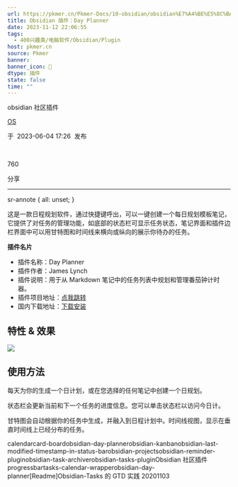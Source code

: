 ```yaml
---
url: https://pkmer.cn/Pkmer-Docs/10-obsidian/obsidian%E7%A4%BE%E5%8C%BA%E6%8F%92%E4%BB%B6/obsidian-day-planner/
title: Obsidian 插件：Day Planner
date: 2023-11-12 22:06:55
tags:
  - 400兴趣类/电脑软件/Obsidian/Plugin
host: pkmer.cn
source: Pkmer
banner: 
banner_icon: 🔖
dtype: 插件
state: false
time: ""
---
```

<div class="menu-toggle"> <SidebarToggle client:idle ></SidebarToggle> </div>

obsidian 社区插件

[OS](https://pkmer.cn/authors/os)

于  2023-06-04 17:26  发布

 

760

分享

* * *

sr-annote { all: unset; }

这是一款日程规划软件，通过快捷键呼出，可以一键创建一个每日规划模板笔记，它提供了对任务的管理功能，如底部的状态栏可显示任务状态，笔记界面和插件边栏界面中可以用甘特图和时间线来横向或纵向的展示你待办的任务。

**插件名片**

*   插件名称：Day Planner
*   插件作者：James Lynch
*   插件说明：用于从 Markdown 笔记中的任务列表中规划和管理番茄钟计时器。
*   插件项目地址：[点我跳转](https://github.com/lynchjames/obsidian-day-planner)
*   国内下载地址：[下载安装](https://pkmer.cn/products/plugin/pluginMarket/?obsidian-day-planner)

## 特性 & 效果

![](https://cdn.pkmer.cn/images/19aa4a1580b5aff38a7fbcc8ecfc1ffe_MD5.png!pkmer)

## 使用方法

每天为你的生成一个日计划，或在您选择的任何笔记中创建一个日规划。

状态栏会更新当前和下一个任务的进度信息。您可以单击状态栏以访问今日计。

甘特图会自动根据你的任务中生成，并融入到日程计划中。时间线视图，显示在垂直时间线上已经分布的任务。

calendarcard-boardobsidian-day-plannerobsidian-kanbanobsidian-last-modified-timestamp-in-status-barobsidian-projectsobsidian-reminder-pluginobsidian-task-archiverobsidian-tasks-pluginObsidian 社区插件 progressbartasks-calendar-wrapperobsidian-day-planner[Readme]Obsidian-Tasks 的 GTD 实践 20201103